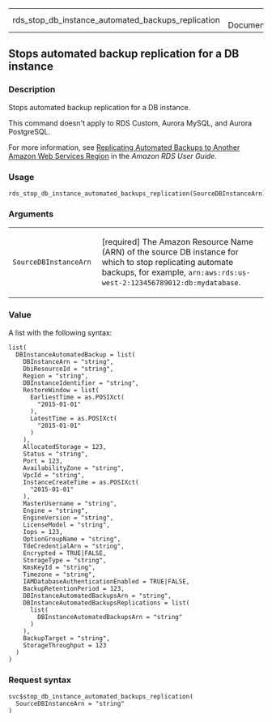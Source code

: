 <table style="width: 100%;">
<tbody>
<tr class="odd">
<td>rds_stop_db_instance_automated_backups_replication</td>
<td style="text-align: right;">R Documentation</td>
</tr>
</tbody>
</table>

## Stops automated backup replication for a DB instance

### Description

Stops automated backup replication for a DB instance.

This command doesn't apply to RDS Custom, Aurora MySQL, and Aurora
PostgreSQL.

For more information, see [Replicating Automated Backups to Another
Amazon Web Services
Region](https://docs.aws.amazon.com/AmazonRDS/latest/UserGuide/USER_ReplicateBackups.html)
in the *Amazon RDS User Guide.*

### Usage

    rds_stop_db_instance_automated_backups_replication(SourceDBInstanceArn)

### Arguments

<table>
<colgroup>
<col style="width: 35%" />
<col style="width: 65%" />
</colgroup>
<tbody>
<tr class="odd">
<td><code
id="rds_stop_db_instance_automated_backups_replication_:_SourceDBInstanceArn">SourceDBInstanceArn</code></td>
<td><p>[required] The Amazon Resource Name (ARN) of the source DB
instance for which to stop replicating automate backups, for example,
<code>arn:aws:rds:us-west-2:123456789012:db:mydatabase</code>.</p></td>
</tr>
</tbody>
</table>

### Value

A list with the following syntax:

    list(
      DBInstanceAutomatedBackup = list(
        DBInstanceArn = "string",
        DbiResourceId = "string",
        Region = "string",
        DBInstanceIdentifier = "string",
        RestoreWindow = list(
          EarliestTime = as.POSIXct(
            "2015-01-01"
          ),
          LatestTime = as.POSIXct(
            "2015-01-01"
          )
        ),
        AllocatedStorage = 123,
        Status = "string",
        Port = 123,
        AvailabilityZone = "string",
        VpcId = "string",
        InstanceCreateTime = as.POSIXct(
          "2015-01-01"
        ),
        MasterUsername = "string",
        Engine = "string",
        EngineVersion = "string",
        LicenseModel = "string",
        Iops = 123,
        OptionGroupName = "string",
        TdeCredentialArn = "string",
        Encrypted = TRUE|FALSE,
        StorageType = "string",
        KmsKeyId = "string",
        Timezone = "string",
        IAMDatabaseAuthenticationEnabled = TRUE|FALSE,
        BackupRetentionPeriod = 123,
        DBInstanceAutomatedBackupsArn = "string",
        DBInstanceAutomatedBackupsReplications = list(
          list(
            DBInstanceAutomatedBackupsArn = "string"
          )
        ),
        BackupTarget = "string",
        StorageThroughput = 123
      )
    )

### Request syntax

    svc$stop_db_instance_automated_backups_replication(
      SourceDBInstanceArn = "string"
    )
